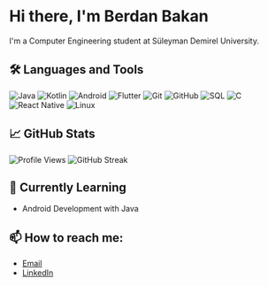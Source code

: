 # Hi there, I'm Berdan Bakan 

I'm a Computer Engineering student at Süleyman Demirel University.

## 🛠️ Languages and Tools
![Java](https://img.shields.io/badge/Java-ED8B00?style=for-the-badge&logo=java&logoColor=white)
![Kotlin](https://img.shields.io/badge/Kotlin-0095D5?style=for-the-badge&logo=kotlin&logoColor=white)
![Android](https://img.shields.io/badge/Android-3DDC84?style=for-the-badge&logo=android&logoColor=white)
![Flutter](https://img.shields.io/badge/Flutter-02569B?style=for-the-badge&logo=flutter&logoColor=white)
![Git](https://img.shields.io/badge/Git-F05032?style=for-the-badge&logo=git&logoColor=white)
![GitHub](https://img.shields.io/badge/GitHub-181717?style=for-the-badge&logo=github&logoColor=white)
![SQL](https://img.shields.io/badge/SQL-4479A1?style=for-the-badge&logo=postgresql&logoColor=white)
![C](https://img.shields.io/badge/C-A8B9CC?style=for-the-badge&logo=c&logoColor=white)
![React Native](https://img.shields.io/badge/React_Native-20232A?style=for-the-badge&logo=react&logoColor=61DAFB)
![Linux](https://img.shields.io/badge/Linux-FFD700?style=for-the-badge&logo=linux&logoColor=black)


## 📈 GitHub Stats
![Profile Views](https://komarev.com/ghpvc/?username=BBakann&color=blue)
![GitHub Streak](http://github-readme-streak-stats.herokuapp.com?user=Bbakann&theme=radical)

## 🌱 Currently Learning
- Android Development with Java

## 📫 How to reach me:
- [Email](mailto:berdanbakan2@gmail.com)
- [LinkedIn](https://www.linkedin.com/in/berdan-bakan-33a5112b8/)
